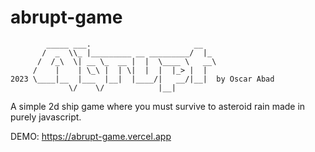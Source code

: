 # abrupt-game
``         _____ ___.                       __   ``</br>
``        /  _  \\_ |_________ __ _________/  |_ ``</br>
``      /  /_\  \| __ \_  __ |  |  \____ \   __\``</br>
``      /    |    | \_\ |  | \|  |  |  |_> |  |  ``</br>
``2023 \____|__  |___  |__|  |____/|   __/|__|  by Oscar Abad``</br>
``              \/    \/            |__|         ``</br>

A simple 2d ship game where you must survive to asteroid rain made in purely javascript.

DEMO: https://abrupt-game.vercel.app
